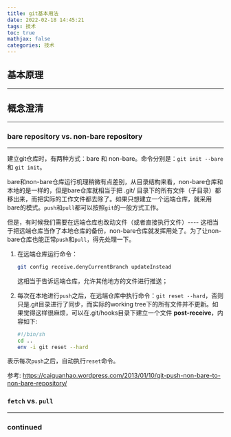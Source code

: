 ```yaml
---
title: git基本用法
date: 2022-02-18 14:45:21
tags: 技术
toc: true
mathjax: false
categories: 技术
---
```

## 基本原理
---

## 概念澄清
---
### bare repository vs. non-bare repository
---
建立git仓库时，有两种方式：bare 和 non-bare。命令分别是：`git init --bare` 和 `git init`。

bare和non-bare仓库运行机理稍微有点差别，从目录结构来看，non-bare仓库和本地的是一样的，但是bare仓库就相当于把 .git/ 目录下的所有文件（子目录）都移出来，而把实际的工作文件都去除了。如果只想建立一个远端仓库，就采用bare的模式。`push`和`pull`都可以按照`git`的一般方式工作。

但是，有时候我们需要在远端仓库也改动文件（或者直接执行文件）---- 这相当于把远端仓库当作了本地仓库的备份，non-bare仓库就发挥用处了。为了让non-bare仓库也能正常`push`和`pull`，得先处理一下。
1. 在远端仓库运行命令：
   ```bash
   git config receive.denyCurrentBranch updateInstead
   ```
   这相当于告诉远端仓库，允许其他地方的文件进行推送；
   
2. 每次在本地进行`push`之后，在远端仓库中执行命令：`git reset --hard`，否则只是.git目录进行了同步，而实际的working tree下的所有文件并不更新。如果觉得这样很麻烦，可以在.git/hooks目录下建立一个文件 **post-receive**，内容如下:
   ```bash
   #!/bin/sh
   cd .. 
   env -i git reset --hard
   ```

表示每次`push`之后，自动执行`reset`命令。

参考: https://caiguanhao.wordpress.com/2013/01/10/git-push-non-bare-to-non-bare-repository/
	
### `fetch` vs. `pull`
---

### continued
